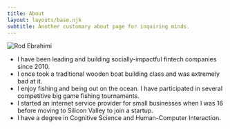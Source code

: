 ```yaml
---
title: About
layout: layouts/base.njk
subtitle: Another customary about page for inquiring minds.
---
```


![Rod Ebrahimi](/images/rod-avatar042019.png)

* I have been leading and building socially-impactful fintech companies since 2010.
* I once took a traditional wooden boat building class and was extremely bad at it.
* I enjoy fishing and being out on the ocean. I have participated in several competitive big game fishing tournaments.
* I started an internet service provider for small businesses when I was 16 before moving to Silicon Valley to join a startup.
* I have a degree in Cognitive Science and Human-Computer Interaction.
